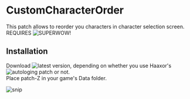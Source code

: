 # CustomCharacterOrder
This patch allows to reorder you characters in character selection screen. REQUIRES ![SUPERWOW](https://github.com/balakethelock/SuperWoW)!<br>
## Installation
Download ![latest version](https://github.com/Otari98/CustomCharacterOrder-Patch/releases), depending on whether you use Haaxor's ![autologing patch](https://github.com/Haaxor1689) or not.<br>
Place patch-Z in your game's Data folder.


![snip](https://github.com/user-attachments/assets/ff24f09d-c337-488c-ab36-5816c6ead766)
